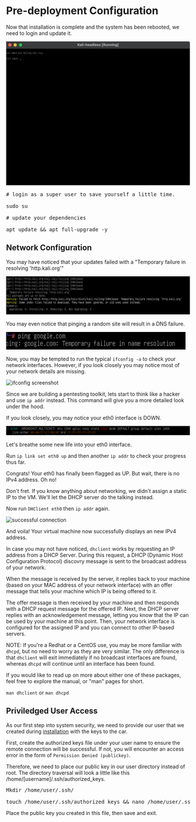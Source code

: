 # Pre-deployment Configuration

Now that installation is complete and the system has been rebooted, we need to login and update it.

![Login](/Images/Predeployment/Login.png)

<pre>
# login as a super user to save yourself a little time.

sudo su

# update your dependencies

apt update && apt full-upgrade -y
</pre>

## Network Configuration

You may have noticed that your updates failed with a "Temporary failure in resolving 'http.kali.org'"

![failed resolution](/Images/Predeployment/Failure_resolving.png)

You may even notice that pinging a random site will result in a DNS failure.

![failed ping](/Images/Predeployment/failed_ping.png)

Now, you may be tempted to run the typical `ifconfig -a` to check your network interfaces. However, if you look closely you may notice most of your network details are missing.

![ifconfig screenshot]()

Since we are building a pentesting toolkit, lets start to think like a hacker and use `ip addr` instead. This command will give you a more detailed look under the hood. 

If you look closely, you may notice your eth0 interface is DOWN.

![eth0 down](/Images/Predeployment/eth0_down.png)

Let's breathe some new life into your eth0 interface.

Run `ip link set eth0 up` and then another `ip addr` to check your progress thus far.

Congrats! Your eth0 has finally been flagged as UP. But wait, there is no IPv4 address. Oh no!

Don't fret. If you know anything about networking, we didn't assign a static IP to the VM. We'll let the DHCP server do the talking instead.

Now run `DHClient eth0` then `ip addr` again.

![successful connection]()

And voila! Your virtual machine now successfully displays an new IPv4 address.

In case you may not have noticed, `dhclient` works by requesting an IP address from a DHCP Server. During this request, a DHCP (Dynamic Host Configuration Protocol) discovry message is sent to the broadcast address of your network.

When the message is received by the server, it replies back to your machine (based on your MAC address of your network interface) with an offer message that tells your machine which IP is being offered to it.

The offer message is then received by your machine and then responds with a DHCP request message for the offered IP.  Next, the DHCP server replies with an acknowledgement message, letting you know that the IP can be used by your machine at this point. Then, your network interface is configured for the assigned IP and you can connect to other IP-based servers.

NOTE: If you're a Redhat or a CentOS use, you may be more familiar with `dhcpd`, but no need to worry as they are very similar. The only difference is that `dhclient` will exit immediately if no broadcast interfaces are found, whereas `dhcpd` will continue until an interface has been found.

If you would like to read up on more about either one of these packages, feel free to explore the manual, or "man" pages for short.

`man dhclient` or `man dhcpd`

## Priviledged User Access

As our first step into system security, we need to provide our user that we created during [installation](installing-kali-linux.md) with the keys to the car. 

First, create the authorized keys file under your user name to ensure the remote connection will be successful. If not, you will encounter an access error in the form of `Permission Denied (publickey)`.

Therefore, we need to place our public key in our user directory instead of root. The directory traversal will look a little like this /home/[username]/.ssh/authorized_keys. 

<pre>
Mkdir /home/user/.ssh/

touch /home/user/.ssh/authorized_keys && nano /home/user/.ssh/authorized_keys 
</pre>

Place the public key you created in this file, then save and exit.

